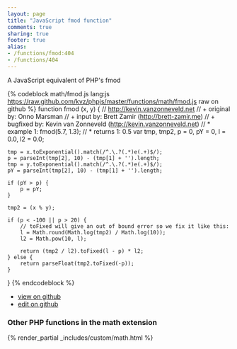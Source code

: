 ```yaml
---
layout: page
title: "JavaScript fmod function"
comments: true
sharing: true
footer: true
alias:
- /functions/fmod:404
- /functions/404
---
```

<!-- Generated by Rakefile:build -->
A JavaScript equivalent of PHP's fmod

{% codeblock math/fmod.js lang:js https://raw.github.com/kvz/phpjs/master/functions/math/fmod.js raw on github %}
function fmod (x, y) {
    // http://kevin.vanzonneveld.net
    // +   original by: Onno Marsman
    // +      input by: Brett Zamir (http://brett-zamir.me)
    // +   bugfixed by: Kevin van Zonneveld (http://kevin.vanzonneveld.net)
    // *     example 1: fmod(5.7, 1.3);
    // *     returns 1: 0.5
    var tmp, tmp2, p = 0,
        pY = 0,
        l = 0.0,
        l2 = 0.0;

    tmp = x.toExponential().match(/^.\.?(.*)e(.+)$/);
    p = parseInt(tmp[2], 10) - (tmp[1] + '').length;
    tmp = y.toExponential().match(/^.\.?(.*)e(.+)$/);
    pY = parseInt(tmp[2], 10) - (tmp[1] + '').length;

    if (pY > p) {
        p = pY;
    }

    tmp2 = (x % y);

    if (p < -100 || p > 20) {
        // toFixed will give an out of bound error so we fix it like this:
        l = Math.round(Math.log(tmp2) / Math.log(10));
        l2 = Math.pow(10, l);

        return (tmp2 / l2).toFixed(l - p) * l2;
    } else {
        return parseFloat(tmp2.toFixed(-p));
    }
}
{% endcodeblock %}

 - [view on github](https://github.com/kvz/phpjs/blob/master/functions/math/fmod.js)
 - [edit on github](https://github.com/kvz/phpjs/edit/master/functions/math/fmod.js)

### Other PHP functions in the math extension
{% render_partial _includes/custom/math.html %}
